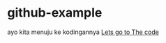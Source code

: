 # github-example

ayo kita menuju ke kodingannya [Lets go to The code](https://github.com/Ganiprb/Coursera_Capstone/blob/master/Neighborhood%20Jakarta%20Week%205.ipynb)
